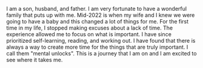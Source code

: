 I am a son, husband, and father. I am very fortunate to have a wonderful family that puts up with me. Mid-2022 is when my wife and I knew we were going to have a baby and this changed a lot of things for me. For the first time in my life, I stopped making excuses about a lack of time. The experience allowed me to focus on what is important. I have since prioritized self-learning, reading, and working out. I have found that there is always a way to create more time for the things that are truly important. I call them "mental unlocks". This is a journey that I am on and I am excited to see where it takes me. 


